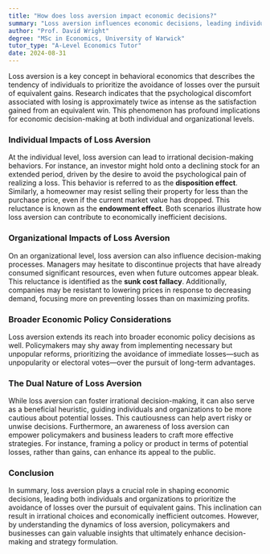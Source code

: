 ```yaml
---
title: "How does loss aversion impact economic decisions?"
summary: "Loss aversion influences economic decisions, leading individuals to prioritize avoiding losses over seeking equivalent gains. This psychological tendency affects their choices and risk assessments in financial situations."
author: "Prof. David Wright"
degree: "MSc in Economics, University of Warwick"
tutor_type: "A-Level Economics Tutor"
date: 2024-08-31
---
```


Loss aversion is a key concept in behavioral economics that describes the tendency of individuals to prioritize the avoidance of losses over the pursuit of equivalent gains. Research indicates that the psychological discomfort associated with losing is approximately twice as intense as the satisfaction gained from an equivalent win. This phenomenon has profound implications for economic decision-making at both individual and organizational levels.

### Individual Impacts of Loss Aversion

At the individual level, loss aversion can lead to irrational decision-making behaviors. For instance, an investor might hold onto a declining stock for an extended period, driven by the desire to avoid the psychological pain of realizing a loss. This behavior is referred to as the **disposition effect**. Similarly, a homeowner may resist selling their property for less than the purchase price, even if the current market value has dropped. This reluctance is known as the **endowment effect**. Both scenarios illustrate how loss aversion can contribute to economically inefficient decisions.

### Organizational Impacts of Loss Aversion

On an organizational level, loss aversion can also influence decision-making processes. Managers may hesitate to discontinue projects that have already consumed significant resources, even when future outcomes appear bleak. This reluctance is identified as the **sunk cost fallacy**. Additionally, companies may be resistant to lowering prices in response to decreasing demand, focusing more on preventing losses than on maximizing profits.

### Broader Economic Policy Considerations

Loss aversion extends its reach into broader economic policy decisions as well. Policymakers may shy away from implementing necessary but unpopular reforms, prioritizing the avoidance of immediate losses—such as unpopularity or electoral votes—over the pursuit of long-term advantages.

### The Dual Nature of Loss Aversion

While loss aversion can foster irrational decision-making, it can also serve as a beneficial heuristic, guiding individuals and organizations to be more cautious about potential losses. This cautiousness can help avert risky or unwise decisions. Furthermore, an awareness of loss aversion can empower policymakers and business leaders to craft more effective strategies. For instance, framing a policy or product in terms of potential losses, rather than gains, can enhance its appeal to the public.

### Conclusion

In summary, loss aversion plays a crucial role in shaping economic decisions, leading both individuals and organizations to prioritize the avoidance of losses over the pursuit of equivalent gains. This inclination can result in irrational choices and economically inefficient outcomes. However, by understanding the dynamics of loss aversion, policymakers and businesses can gain valuable insights that ultimately enhance decision-making and strategy formulation.
    